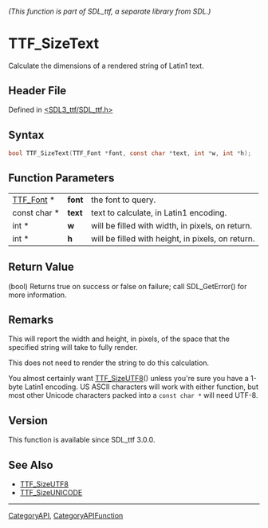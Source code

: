 ###### (This function is part of SDL_ttf, a separate library from SDL.)
# TTF_SizeText

Calculate the dimensions of a rendered string of Latin1 text.

## Header File

Defined in [<SDL3_ttf/SDL_ttf.h>](https://github.com/libsdl-org/SDL_ttf/blob/main/include/SDL3_ttf/SDL_ttf.h)

## Syntax

```c
bool TTF_SizeText(TTF_Font *font, const char *text, int *w, int *h);
```

## Function Parameters

|                        |          |                                                   |
| ---------------------- | -------- | ------------------------------------------------- |
| [TTF_Font](TTF_Font) * | **font** | the font to query.                                |
| const char *           | **text** | text to calculate, in Latin1 encoding.            |
| int *                  | **w**    | will be filled with width, in pixels, on return.  |
| int *                  | **h**    | will be filled with height, in pixels, on return. |

## Return Value

(bool) Returns true on success or false on failure; call SDL_GetError() for
more information.

## Remarks

This will report the width and height, in pixels, of the space that the
specified string will take to fully render.

This does not need to render the string to do this calculation.

You almost certainly want [TTF_SizeUTF8](TTF_SizeUTF8)() unless you're sure
you have a 1-byte Latin1 encoding. US ASCII characters will work with
either function, but most other Unicode characters packed into a `const
char *` will need UTF-8.

## Version

This function is available since SDL_ttf 3.0.0.

## See Also

- [TTF_SizeUTF8](TTF_SizeUTF8)
- [TTF_SizeUNICODE](TTF_SizeUNICODE)

----
[CategoryAPI](CategoryAPI), [CategoryAPIFunction](CategoryAPIFunction)

